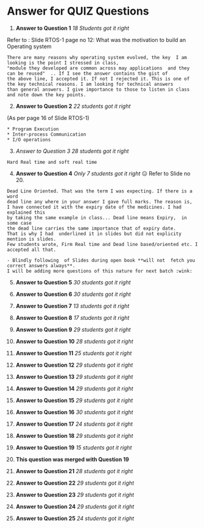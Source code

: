 # Answer for QUIZ Questions
1. **Answer to Question 1**  _18 Students got it right_

Refer to : Slide RTOS-1 page no 12: What was the motivation to build an Operating system
```
There are many reasons why operating system evolved, the key  I am looking is the point I stressed in class, 
"module they developed are common across may applications  and they can be reused"  .. If I see the answer contains the gist of
the above line, I accepted it. If not I rejected it. This is one of the key technical reasons. I am looking for technical answers
than general answers. I give importance to those to listen in class and note down the key points.
```

2. **Answer to Question 2**   _22 students got it right_

 (As per page 16 of Slide RTOS-1)
 
 ```
* Program Execution
* Inter-process Communication
* I/O operations
```

3. *Answer to Question 3* _28 students got it right_

``` 
Hard Real time and soft real time 
```

4. **Answer to Question 4**  _Only 7 students got it right_ :expressionless:
Refer to Slide no 20. 

```
Dead Line Oriented. That was the term I was expecting. If there is a word
dead line any where in your answer I gave full marks. The reason is,
I have connected it with the expiry date of the medicines. I had explained this
by taking the same example in class... Dead line means Expiry,  in some case
the dead line carries the same importance that of expiry date.
That is why I had  underlined it in slides but did not explicity mention is slides.  
Few students wrote, Firm Real time and Dead line based/oriented etc. I accepted all that.

- Blindly following  of Slides during open book **will not  fetch you correct answers always**.
I will be adding more questions of this nature for next batch :wink:
```

5. **Answer to Question 5**  _30 students got it right_
6. **Answer to Question 6**  _30 students got it right_
7. **Answer to Question 7**  _13 students got it right_
8. **Answer to Question 8**  _17 students got it right_
9. **Answer to Question 9**  _29 students got it right_
10. **Answer to Question 10**  _28 students got it right_

11. **Answer to Question 11**  _25 students got it right_
12. **Answer to Question 12**  _29 students got it right_
13. **Answer to Question 13**  _29 students got it right_
14. **Answer to Question 14**  _29 students got it right_
15. **Answer to Question 15**  _29 students got it right_

16. **Answer to Question 16**  _30 students got it right_
17. **Answer to Question 17**  _24 students got it right_
18. **Answer to Question 18**  _29 students got it right_
19. **Answer to Question 19**  _15 students got it right_
20. **This question was merged with Question 19** 
21. **Answer to Question 21**  _28 students got it right_
22. **Answer to Question 22**  _29 students got it right_
23. **Answer to Question 23**  _29 students got it right_
24. **Answer to Question 24**  _29 students got it right_
25. **Answer to Question 25**  _24 students got it right_



